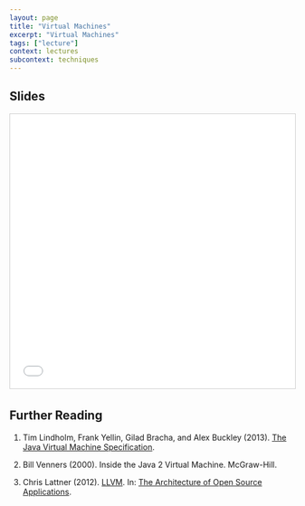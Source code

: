 ```yaml
---
layout: page
title: "Virtual Machines"
excerpt: "Virtual Machines"
tags: ["lecture"]
context: lectures
subcontext: techniques
---
```


## Slides

<iframe src="//www.slideshare.net/slideshow/embed_code/key/Pe0arfc8XaeVC" width="595" height="485" frameborder="0" marginwidth="0" marginheight="0" scrolling="no" style="border:1px solid #CCC; border-width:1px; margin-bottom:5px; max-width: 100%;" allowfullscreen> </iframe>

## Further Reading

1.  Tim Lindholm, Frank Yellin, Gilad Bracha, and Alex Buckley (2013). [The Java Virtual Machine Specification](http://docs.oracle.com/javase/specs/jvms/se7/html/).

2.  Bill Venners (2000). Inside the Java 2 Virtual Machine. McGraw-Hill.

3.  Chris Lattner (2012). [LLVM](http://www.aosabook.org/en/llvm.html). In: [The Architecture of Open Source Applications](http://aosabook.org/en/index.html).
